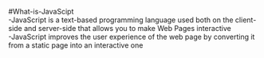 #What-is-JavaScipt <br>
-JavaScript is a text-based programming language used both on the client-side and server-side that allows you to make Web Pages interactive
<br>
-JavaScript improves the user experience of the web page by converting it from a static page into an interactive one